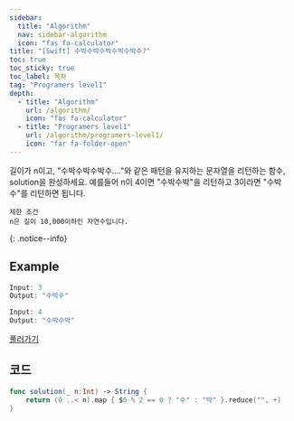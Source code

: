 ```yaml
---
sidebar:
  title: "Algorithm"
  nav: sidebar-algorithm
  icon: "fas fa-calculator"
title: "[Swift] 수박수박수박수박수박수?"
toc: true
toc_sticky: true
toc_label: 목차
tag: "Programers level1"
depth:
  - title: "Algorithm"
    url: /algorithm/
    icon: "fas fa-calculator"
  - title: "Programers level1"
    url: /algorithm/programers-level1/
    icon: "far fa-folder-open"
---
```

길이가 n이고, "수박수박수박수...."와 같은 패턴을 유지하는 문자열을 리턴하는 함수, solution을 완성하세요. 예를들어 n이 4이면 "수박수박"을 리턴하고 3이라면 "수박수"를 리턴하면 됩니다.

    제한 조건
    n은 길이 10,000이하인 자연수입니다.
{: .notice--info}

## Example
```swift
Input: 3
Output: "수박수"
```

```swift
Input: 4
Output: "수박수박"
```
[<i class="fas fa-link"></i> 풀러가기](https://programmers.co.kr/learn/courses/30/lessons/12922)


## 코드
```swift
func solution(_ n:Int) -> String {
    return (0 ..< n).map { $0 % 2 == 0 ? "수" : "박" }.reduce("", +)
}
```
